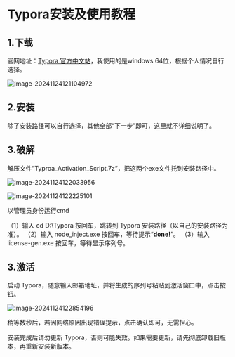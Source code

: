 # Typora安装及使用教程

## 1.下载

官网地址：[Typora 官方中文站](https://typoraio.cn/)，我使用的是windows 64位，根据个人情况自行选择。

![image-20241124121104972](C:/Users/max/AppData/Roaming/Typora/typora-user-images/image-20241124121104972.png)

## 2.安装

除了安装路径可以自行选择，其他全部“下一步”即可，这里就不详细说明了。

## 3.破解

解压文件”Typroa_Activation_Script.7z”，把这两个exe文件托到安装路径中。

![image-20241124122033956](C:/Users/max/AppData/Roaming/Typora/typora-user-images/image-20241124122033956.png)

![image-20241124122225101](C:/Users/max/AppData/Roaming/Typora/typora-user-images/image-20241124122225101.png)

以管理员身份运行cmd

（1）输入 cd D:\Typora 按回车，跳转到 Typora 安装路径（以自己的安装路径为准）。
（2）输入 node_inject.exe 按回车，等待提示“**done!**”。
（3）输入 license-gen.exe 按回车，等待显示序列号。

## 3.激活

启动 Typora，随意输入邮箱地址，并将生成的序列号粘贴到激活窗口中，点击按钮。

![image-20241124122854196](C:/Users/max/AppData/Roaming/Typora/typora-user-images/image-20241124122854196.png)

稍等数秒后，若因网络原因出现错误提示，点击确认即可，无需担心。

安装完成后请勿更新 Typora，否则可能失效。如果需要更新，请先彻底卸载旧版本，再重新安装新版本。